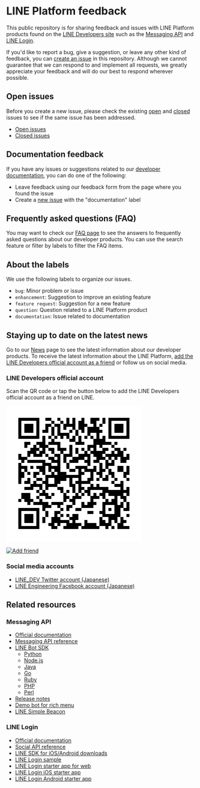 # LINE Platform feedback

This public repository is for sharing feedback and issues with LINE Platform products found on the [LINE Developers site](https://developers.line.me/en/) such as the [Messaging API](https://developers.line.me/en/services/messaging-api/) and [LINE Login](https://developers.line.me/en/docs/line-login/overview/). 

If you'd like to report a bug, give a suggestion, or leave any other kind of feedback, you can [create an issue](https://github.com/line/line-bot-faq/issues) in this repository. Although we cannot guarantee that we can respond to and implement all requests, we greatly appreciate your feedback and will do our best to respond wherever possible. 

## Open issues

Before you create a new issue, please check the existing [open](https://github.com/line/line-bot-faq/issues?q=is%3Aopen+is%3Aissue) and [closed](https://github.com/line/line-bot-faq/issues?q=is%3Aissue+is%3Aclosed) issues to see if the same issue has been addressed.

- [Open issues](https://github.com/line/line-bot-faq/issues?q=is%3Aopen+is%3Aissue)
- [Closed issues](https://github.com/line/line-bot-faq/issues?q=is%3Aissue+is%3Aclosed)

## Documentation feedback

If you have any issues or suggestions related to our [developer documentation](https://developers.line.me/en/docs/), you can do one of the following:

- Leave feedback using our feedback form from the page where you found the issue
- Create a [new issue](https://github.com/line/line-bot-faq/issues) with the "documentation" label

## Frequently asked questions (FAQ)

You may want to check our [FAQ page](https://developers.line.me/en/faq/) to see the answers to frequently asked questions about our developer products. You can use the search feature or filter by labels to filter the FAQ items.

## About the labels

We use the following labels to organize our issues.

- `bug`: Minor problem or issue
- `enhancement`: Suggestion to improve an existing feature
- `feature request`: Suggestion for a new feature
- `question`: Question related to a LINE Platform product
- `documentation`: Issue related to documentation

## Staying up to date on the latest news

Go to our [News](https://developers.line.me/en/news/) page to see the latest information about our developer products. To receive the latest information about the LINE Platform, [add the LINE Developers official account as a friend](https://line.me/ti/p/%40linedevelopers) or follow us on social media.

### LINE Developers official account

Scan the QR code or tap the button below to add the LINE Developers official account as a friend on LINE.

![LINE Developers account QR code](images/line-developers-official-account.png)

[![Add friend](https://biz.line.naver.jp/line_business/img/btn/addfriends_en.png)](https://line.me/ti/p/%40linedevelopers)

### Social media accounts

- [LINE_DEV Twitter account (Japanese)](https://twitter.com/line_dev?lang=en) 
- [LINE Engineering Facebook account (Japanese)](https://www.facebook.com/engineering.line/)

## Related resources

### Messaging API
- [Official documentation](https://developers.line.me/en/services/messaging-api/)
- [Messaging API reference](https://developers.line.me/en/docs/messaging-api/reference/)
- [LINE Bot SDK](https://developers.line.me/en/docs/messaging-api/line-bot-sdk/)
    - [Python](https://github.com/line/line-bot-sdk-python)
    - [Node.js](https://github.com/line/line-bot-sdk-nodejs)
    - [Java](https://github.com/line/line-bot-sdk-java)
    - [Go](https://github.com/line/line-bot-sdk-go)
    - [Ruby](https://github.com/line/line-bot-sdk-ruby)
    - [PHP](https://github.com/line/line-bot-sdk-php)
    - [Perl](https://github.com/line/line-bot-sdk-perl)
- [Release notes](https://developers.line.me/en/docs/messaging-api/release-notes/)
- [Demo bot for rich menu](https://github.com/line/demo-rich-menu-bot)
- [LINE Simple Beacon](https://github.com/line/line-simple-beacon)

### LINE Login
- [Official documentation](https://developers.line.me/en/docs/line-login/overview/)
- [Social API reference](https://developers.line.me/en/docs/social-api/overview/)
- [LINE SDK for iOS/Android downloads](https://developers.line.me/en/docs/line-login/downloads/)
- [LINE Login sample](https://github.com/line/line-login-sample-for-spring-security)
- [LINE Login starter app for web](https://github.com/line/line-login-starter)
- [LINE Login iOS starter app](https://github.com/line/line-sdk-starter-ios-v2)
- [LINE Login Android starter app](https://github.com/line/line-sdk-starter-android-v2)
